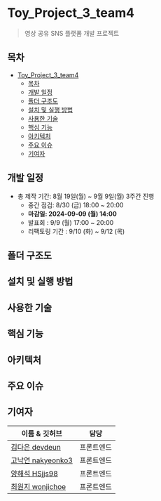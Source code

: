 # Toy_Project_3_team4

> 영상 공유 SNS 플랫폼 개발 프로젝트 </br>

## 목차

- [Toy_Project_3_team4](#toy_project_3_team4)
  - [목차](#목차)
  - [개발 일정](#개발-일정)
  - [폴더 구조도](#폴더-구조도)
  - [설치 및 실행 방법](#설치-및-실행-방법)
  - [사용한 기술](#사용한-기술)
  - [핵심 기능](#핵심-기능)
  - [아키텍처](#아키텍처)
  - [주요 이슈](#주요-이슈)
  - [기여자](#기여자)

## 개발 일정

- 총 제작 기간: 8월 19일(월) ~ 9월 9일(월) 3주간 진행
  - 중간 점검: 8/30 (금) 18:00 ~ 20:00
  - **마감일: 2024-09-09 (월) 14:00**
  - 발표회 : 9/9 (월) 17:00 ~ 20:00
  - 리팩토링 기간 : 9/10 (화) ~ 9/12 (목)

## 폴더 구조도

## 설치 및 실행 방법

<!-- 설치 및 실행 방법 -->

## 사용한 기술

<!-- (기술 스택) -->

## 핵심 기능

<!-- (코드 실행 방법, 코드로 보여주거나 코드 링크) -->

## 아키텍처

<!-- ERD, 아키텍처, 배포 프로세스, 컴포넌트 구조도 등 -->

## 주요 이슈

<!-- 핵심 트러블 슈팅 & 주요 이슈-->
<!-- 그외 트러블 슈팅 & 주요 이슈-->

## 기여자

| 이름 & 깃허브                                      | 담당       |
| -------------------------------------------------- | ---------- |
| [김다은 devdeun](https://github.com/devdeun)       | 프론트엔드 |
| [고낙연 nakyeonko3](https://github.com/nakyeonko3) | 프론트엔드 |
| [양해석 HSjjs98](https://github.com/HSjjs98)       | 프론트엔드 |
| [최원지 wonjichoe](https://github.com/wonjichoe)   | 프론트엔드 |
